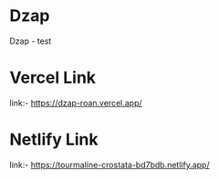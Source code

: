# Dzap
Dzap - test

# Vercel Link
link:- https://dzap-roan.vercel.app/

# Netlify Link
link:- https://tourmaline-crostata-bd7bdb.netlify.app/

